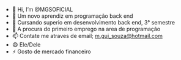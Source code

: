 - 👋 Hi, I’m @MGSOFICIAL
- 👀 Um novo aprendiz em programação back end
- 🌱 Cursando superio em desenvolvimento back end, 3° semestre
- 💞️ A procura do primeiro emprego na area de programação
- 📫 Contate me atraves de email; m.gui_souza@hotmail.com
- 😄 Ele/Dele
- ⚡ Gosto de mercado financeiro

<!---
MGSOFICIAL/MGSOFICIAL is a ✨ special ✨ repository because its `README.md` (this file) appears on your GitHub profile.
You can click the Preview link to take a look at your changes.
--->
